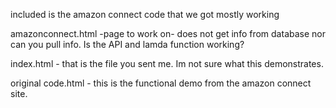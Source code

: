 included is the amazon connect code that we got mostly working

amazonconnect.html -page to work on- does not get info from database nor can you pull info. Is the API and lamda function working?

index.html - that is the file you sent me. Im not sure what this demonstrates.

original code.html - this is the functional demo from the amazon connect site.

